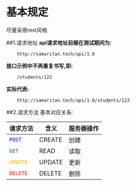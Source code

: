 # 基本规定

尽量采用rest风格

##1.请求地址
**api请求地址前缀在测试期间为:**

        http://samaritan.tech/api/1.0
**接口示例中不再重复书写,即:**

        /students/123
**实际代表:**

        http://samaritan.tech/api/1.0/students/123

##2.请求方法
基本对应关系:


**请求方法** | **含义** | **服务器操作** 
---------|----------|--------------
<font color=blue>`POST`</font>|CREATE|创建
<font color=green>`GET`</font>|READ|读取
<font color=orange>`UPDATE`</font>|UPDATE|更新
<font color=red>`DELETE`</font>|DELETE|删除